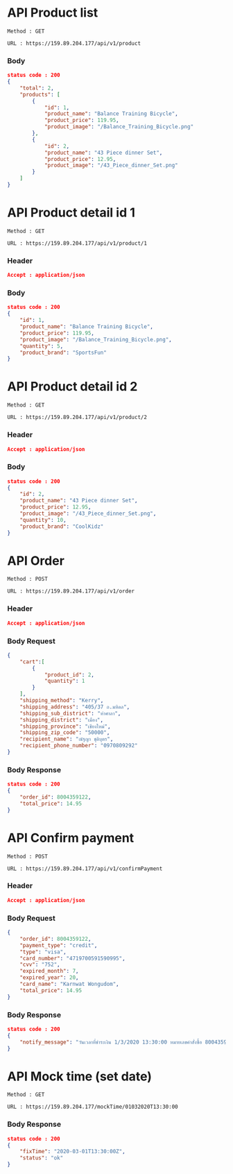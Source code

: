 # API Product list

`Method : GET`

`URL : https://159.89.204.177/api/v1/product`

### Body

```json
status code : 200
{
    "total": 2,
    "products": [
        {
            "id": 1,
            "product_name": "Balance Training Bicycle",
            "product_price": 119.95,
            "product_image": "/Balance_Training_Bicycle.png"
        },
        {
            "id": 2,
            "product_name": "43 Piece dinner Set",
            "product_price": 12.95,
            "product_image": "/43_Piece_dinner_Set.png"
        }
    ]
}
```

# API Product detail id 1

`Method : GET`

`URL : https://159.89.204.177/api/v1/product/1`

### Header

```json
Accept : application/json
```

### Body

```json
status code : 200
{
    "id": 1,
    "product_name": "Balance Training Bicycle",
    "product_price": 119.95,
    "product_image": "/Balance_Training_Bicycle.png",
    "quantity": 5,
    "product_brand": "SportsFun"
}
```

# API Product detail id 2

`Method : GET`

`URL : https://159.89.204.177/api/v1/product/2`

### Header

```json
Accept : application/json
```

### Body

```json
status code : 200
{
    "id": 2,
    "product_name": "43 Piece dinner Set",
    "product_price": 12.95,
    "product_image": "/43_Piece_dinner_Set.png",
    "quantity": 10,
    "product_brand": "CoolKidz"
}
```

# API Order

`Method : POST`

`URL : https://159.89.204.177/api/v1/order`

### Header

```json
Accept : application/json
```

### Body Request

```json
{
	"cart":[
		{
			"product_id": 2,
			"quantity": 1
		}
	],
	"shipping_method": "Kerry",
	"shipping_address": "405/37 ถ.มหิดล",
	"shipping_sub_district": "ท่าศาลา",
	"shipping_district": "เมือง",
	"shipping_province": "เชียงใหม่",
	"shipping_zip_code": "50000",
	"recipient_name": "ณัฐญา ชุติบุตร",
	"recipient_phone_number": "0970809292"
}
```

### Body Response

```json
status code : 200
{
    "order_id": 8004359122,
    "total_price": 14.95
}
```

# API Confirm payment

`Method : POST`

`URL : https://159.89.204.177/api/v1/confirmPayment`

### Header

```json
Accept : application/json
```

### Body Request

```json
{
	"order_id": 8004359122,
	"payment_type": "credit",
	"type": "visa",
	"card_number": "4719700591590995",
	"cvv": "752",
	"expired_month": 7,
	"expired_year": 20,
	"card_name": "Karnwat Wongudom",
	"total_price": 14.95
}
```

### Body Response

```json
status code : 200
{
    "notify_message": "วันเวลาที่ชำระเงิน 1/3/2020 13:30:00 หมายเลขคำสั่งซื้อ 8004359122 คุณสามารถติดตามสินค้าผ่านช่องทาง Kerry หมายเลข 1785261900"
}
```

# API Mock time (set date)

`Method : GET`

`URL : https://159.89.204.177/mockTime/01032020T13:30:00`

### Body Response

```json
status code : 200
{
    "fixTime": "2020-03-01T13:30:00Z",
    "status": "ok"
}
```
